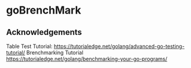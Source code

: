 # goBrenchMark



## Acknowledgements
Table Test Tutorial:
https://tutorialedge.net/golang/advanced-go-testing-tutorial/
Brenchmarking Tutorial
https://tutorialedge.net/golang/benchmarking-your-go-programs/